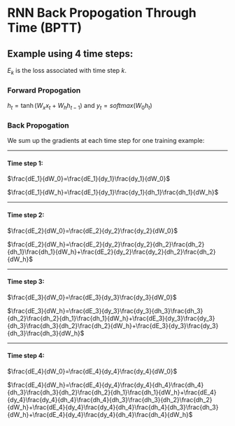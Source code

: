 # RNN Back Propogation Through Time  (BPTT)

## Example using 4 time steps:

$E_k$ is the loss associated with time step $k$.

### Forward Propogation

$h_t=\tanh(W_xx_t+W_hh_{t-1})$ and $y_t=softmax(W_0h_t)$

### Back Propogation

We sum up the gradients at each time step for one training example:

--------------------------------------------------------

#### Time step 1:

$\frac{dE_1}{dW_0}=\frac{dE_1}{dy_1}\frac{dy_1}{dW_0}$

$\frac{dE_1}{dW_h}=\frac{dE_1}{dy_1}\frac{dy_1}{dh_1}\frac{dh_1}{dW_h}$

--------------------------------------------------------
#### Time step 2:

$\frac{dE_2}{dW_0}=\frac{dE_2}{dy_2}\frac{dy_2}{dW_0}$

$\frac{dE_2}{dW_h}=\frac{dE_2}{dy_2}\frac{dy_2}{dh_2}\frac{dh_2}{dh_1}\frac{dh_1}{dW_h}+\frac{dE_2}{dy_2}\frac{dy_2}{dh_2}\frac{dh_2}{dW_h}$

--------------------------------------------------------
#### Time step 3:

$\frac{dE_3}{dW_0}=\frac{dE_3}{dy_3}\frac{dy_3}{dW_0}$

$\frac{dE_3}{dW_h}=\frac{dE_3}{dy_3}\frac{dy_3}{dh_3}\frac{dh_3}{dh_2}\frac{dh_2}{dh_1}\frac{dh_1}{dW_h}+\frac{dE_3}{dy_3}\frac{dy_3}{dh_3}\frac{dh_3}{dh_2}\frac{dh_2}{dW_h}+\frac{dE_3}{dy_3}\frac{dy_3}{dh_3}\frac{dh_3}{dW_h}$

--------------------------------------------------------
#### Time step 4:

$\frac{dE_4}{dW_0}=\frac{dE_4}{dy_4}\frac{dy_4}{dW_0}$

$\frac{dE_4}{dW_h}=\frac{dE_4}{dy_4}\frac{dy_4}{dh_4}\frac{dh_4}{dh_3}\frac{dh_3}{dh_2}\frac{dh_2}{dh_1}\frac{dh_1}{dW_h}+\frac{dE_4}{dy_4}\frac{dy_4}{dh_4}\frac{dh_4}{dh_3}\frac{dh_3}{dh_2}\frac{dh_2}{dW_h}+\frac{dE_4}{dy_4}\frac{dy_4}{dh_4}\frac{dh_4}{dh_3}\frac{dh_3}{dW_h}+\frac{dE_4}{dy_4}\frac{dy_4}{dh_4}\frac{dh_4}{dW_h}$





